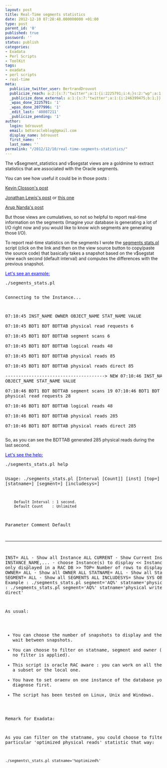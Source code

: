 ```yaml
---
layout: post
title: Real-Time segments statistics
date: 2012-12-10 07:28:48.000000000 +01:00
type: post
parent_id: '0'
published: true
password: ''
status: publish
categories:
- Exadata
- Perl Scripts
- ToolKit
tags:
- exadata
- perl scripts
- real-time
meta:
  publicize_twitter_user: BertrandDrouvot
  publicize_reach: a:2:{s:7:"twitter";a:1:{i:2225791;i:4;}s:2:"wp";a:1:{i:0;i:3;}}
  _publicize_done_external: a:1:{s:7:"twitter";a:1:{i:246399475;b:1;}}
  _wpas_done_2225791: '1'
  _wpas_done_2077996: '1'
  _edit_last: '40807211'
  _publicize_pending: '1'
author:
  login: bdrouvot
  email: bdtoracleblog@gmail.com
  display_name: bdrouvot
  first_name: ''
  last_name: ''
permalink: "/2012/12/10/real-time-segments-statistics/"
---
```

<p>The v$segment_statistics and v$segstat views are a goldmine to extract statistics that are associated with the Oracle segments.</p>
<p>You can see how useful it could be in those posts :</p>
<p><a href="http://kevinclosson.wordpress.com/2007/03/13/multiple-buffer-pools-with-oracle/" target="_blank">Kevin Closson's post</a></p>
<p><a href="http://jonathanlewis.wordpress.com/2011/09/09/row-lock-waits/" target="_blank">Jonathan Lewis's post</a> or <a href="http://jonathanlewis.wordpress.com/segment-scans/" target="_blank">this one</a></p>
<p><a href="http://arup.blogspot.fr/2011/01/more-on-interested-transaction-lists.html" target="_blank">Arup Nanda's post</a></p>
<p>But those views are cumulatives, so not so helpful to report real-time information on the segments (Imagine your database is generating a lot of I/O right now and you would like to know wich segments are generating those I/O).</p>
<p>To report real-time statistics on the segments I wrote the <a title="segments_stats" href="http://bdrouvot.wordpress.com/segments_stats/" target="_blank">segments stats.pl</a> script (click on the link and then on the view source button to copy/paste the source code) that basically takes a snapshot based on the v$segstat view each second (default interval) and computes the differences with the previous snapshot.</p>
<p><span style="text-decoration:underline;"><span style="color:#0000ff;text-decoration:underline;">Let's see an example:</span></span></p>
<pre>./segments_stats.pl

Connecting to the Instance...

07:10:45   INST_NAME	OWNER	OBJECT_NAME	STAT_NAME                VALUE     
07:10:45   BDT1		BDT	BDTTAB          physical read requests   6         
07:10:45   BDT1		BDT	BDTTAB          segment scans            6         
07:10:45   BDT1         BDT     BDTTAB          logical reads            48        
07:10:45   BDT1         BDT     BDTTAB          physical reads           85        
07:10:45   BDT1         BDT     BDTTAB          physical reads direct    85   
--------------------------------------&gt; NEW
07:10:46   INST_NAME	OWNER	OBJECT_NAME	STAT_NAME                VALUE     
07:10:46   BDT1		BDT	BDTTAB          segment scans            19
07:10:46   BDT1		BDT	BDTTAB          physical read requests   28         
07:10:46   BDT1         BDT     BDTTAB          logical reads            48        
07:10:46   BDT1         BDT     BDTTAB          physical reads           285        
07:10:46   BDT1         BDT     BDTTAB          physical reads direct    285</pre>
<p>So, as you can see the BDTTAB generated 285 physical reads during the last second.</p>
<p><span style="text-decoration:underline;"><span style="color:#0000ff;text-decoration:underline;">Let's see the help:</span></span></p>
<pre>./segments_stats.pl help

Usage: ./segments_stats.pl [Interval [Count]] [inst] [top=] [owner=] [statname=] [segment=] [includesys=]

        Default Interval : 1 second.
        Default Count    : Unlimited

  Parameter		Comment						     Default    
  ---------		-------					             -------
INST= ALL - Show all Instance ALL CURRENT - Show Current Instance INSTANCE\_NAME,... - choose Instance(s) to display \<\< Instances are only displayed in a RAC DB \>\> TOP= Number of rows to display 10 OWNER= ALL - Show all OWNER ALL STATNAME= ALL - Show all Stats ALL SEGMENT= ALL - Show all SEGMENTS ALL INCLUDESYS= Show SYS OBJECTS N Example : ./segments\_stats.pl segment='AQ%' statname='physical%' Example : ./segments\_stats.pl segment='AQ%' statname='physical writes direct'

As usual:

- You can choose the number of snapshots to display and the time to wait between snapshots.
- You can choose to filter on statname, segment and owner (by default no filter is applied).
- This script is oracle RAC aware&nbsp;: you can work on all the instances, a subset or the local one.
- You have to set oraenv on one instance of the database you want to diagnose first.
- The script has been tested on Linux, Unix and Windows.

Remark for Exadata:&nbsp;

As you can filter on the statname, you could choose to filter on the particular 'optimized physical reads' statistic that way:

```
./segments\_stats.pl statname='%optimized%'
```
